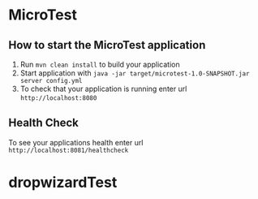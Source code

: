 # MicroTest

How to start the MicroTest application
---

1. Run `mvn clean install` to build your application
1. Start application with `java -jar target/microtest-1.0-SNAPSHOT.jar server config.yml`
1. To check that your application is running enter url `http://localhost:8080`

Health Check
---

To see your applications health enter url `http://localhost:8081/healthcheck`
# dropwizardTest
